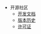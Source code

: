 * 开源社区
    * [开发文档](https://github.com/ispong/flink-acorn/blob/main/CONTRIBUTING.md)
    * [版本历史](https://github.com/ispong/flink-acorn/blob/main/CHANGELOG.md)
    * [许可证](https://github.com/ispong/flink-acorn/blob/main/LICENSE)
    
